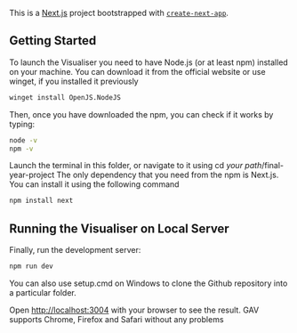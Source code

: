 This is a [Next.js](https://nextjs.org) project bootstrapped with [`create-next-app`](https://nextjs.org/docs/app/api-reference/cli/create-next-app).

## Getting Started

To launch the Visualiser you need to have Node.js (or at least npm) installed on your machine. You can download it from the official website or use winget, if you installed it previously

```bash
winget install OpenJS.NodeJS
```

Then, once you have downloaded the npm, you can check if it works by typing:

```bash
node -v
npm -v
```

Launch the terminal in this folder, or navigate to it using cd _your path_/final-year-project
The only dependency that you need from the npm is Next.js. You can install it using the following command

```bash
npm install next
```

## Running the Visualiser on Local Server

Finally, run the development server:

```bash
npm run dev
```

You can also use setup.cmd on Windows to clone the Github repository into a particular folder.

Open [http://localhost:3004](http://localhost:3004) with your browser to see the result.
GAV supports Chrome, Firefox and Safari without any problems
